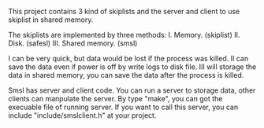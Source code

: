 This project contains 3 kind of skiplists and the server and client to use skiplist in shared memory.

The skiplists are implemented by three methods:
    I. Memory. (skiplist)
    II. Disk. (safesl)
    III. Shared memory. (smsl)
    
I can be very quick, but data would be lost if the process was killed.
II can save the data even if power is off by write logs to disk file.
III will storage the data in shared memory, you can save the data after the process is killed.

Smsl has server and client code. You can run a server to storage data, other clients can manpulate the server.
By type "make", you can got the execuable file of running server.
If you want to call this server, you can include "include/smslclient.h" at your project.